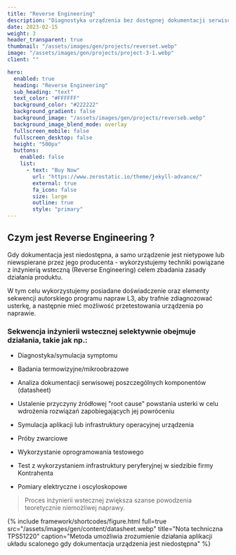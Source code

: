 ```yaml
---
title: "Reverse Engineering"
description: "Diagnostyka urządzenia bez dostępnej dokumentacji serwisowej"
date: 2023-02-15
weight: 3
header_transparent: true
thumbnail: "/assets/images/gen/projects/reverset.webp"
image: "/assets/images/gen/projects/project-3-1.webp"
client: ""

hero:
  enabled: true
  heading: "Reverse Engineering"
  sub_heading: "text"
  text_color: "#FFFFFF"
  background_color: "#222222"
  background_gradient: false
  background_image: "/assets/images/gen/projects/reverseb.webp"
  background_image_blend_mode: overlay
  fullscreen_mobile: false
  fullscreen_desktop: false
  height: "500px"
  buttons:
    enabled: false
    list:
      - text: "Buy Now"
        url: "https://www.zerostatic.io/theme/jekyll-advance/"
        external: true
        fa_icon: false
        size: large
        outline: true
        style: "primary"
---
```



## Czym jest Reverse Engineering ?

Gdy dokumentacja jest niedostępna, a samo urządzenie jest nietypowe lub niewspierane przez jego producenta - wykorzystujemy techniki powiązane z inżynierią wsteczną (Reverse Engineering) celem zbadania zasady działania produktu.

W tym celu wykorzystujemy posiadane doświadczenie oraz elementy sekwencji autorskiego programu napraw L3, aby trafnie zdiagnozować usterkę, a następnie mieć możliwość przetestowania urządzenia po naprawie.

### Sekwencja inżynierii wstecznej selektywnie obejmuje działania, takie jak np.:

- Diagnostyka/symulacja symptomu

- Badania termowizyjne/mikroobrazowe

- Analiza dokumentacji serwisowej poszczególnych komponentów (datasheet)

- Ustalenie przyczyny źródłowej "root cause" powstania usterki w celu wdrożenia rozwiązań zapobiegających jej powróceniu

- Symulacja aplikacji lub infrastruktury operacyjnej urządzenia

- Próby zwarciowe

- Wykorzystanie oprogramowania testowego

- Test z wykorzystaniem infrastruktury peryferyjnej w siedzibie firmy Kontrahenta

- Pomiary elektryczne i oscyloskopowe



> Proces inżynierii wstecznej zwiększa szanse powodzenia teoretycznie niemożliwej naprawy.


{% include framework/shortcodes/figure.html full=true src="/assets/images/gen/content/datasheet.webp" title="Nota techniczna TPS51220"  caption="Metoda umożliwia zrozumienie działania aplikacji układu scalonego gdy dokumentacja urządzenia jest niedostępna" %}





